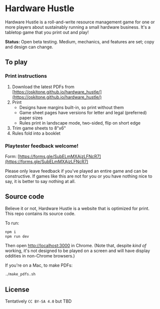 # Hardware Hustle

Hardware Hustle is a roll-and-write resource management game for one or more players about sustainably running a small hardware business. It's a tabletop game that you print out and play!

**Status:** Open beta testing. Medium, mechanics, and features are set; copy and design can change.

## To play

### Print instructions

1. Download the latest PDFs from [https://oskitone.github.io/hardware_hustle/](https://oskitone.github.io/hardware_hustle/)
2. Print
   - Designs have margins built-in, so print without them
   - Game sheet pages have versions for letter and legal (preferred) paper sizes
   - Rules print in landscape mode, two-sided, flip on short edge
3. Trim game sheets to 8"x6"
4. Rules fold into a booklet

### Playtester feedback welcome!

Form: [https://forms.gle/SubELmMXAjzLFNcR7](https://forms.gle/SubELmMXAjzLFNcR7)

Please only leave feedback if you've played an entire game and can be constructive. If games like this are not for you or you have nothing nice to say, it is better to say nothing at all.

## Source code

Believe it or not, Hardware Hustle is a website that is optimized for print. This repo contains its source code.

To run:

```bash
npm i
npm run dev
```

Then open [http://localhost:3000](http://localhost:3000) in Chrome. (Note that, despite _kind of_ working, it's not designed to be played on a screen and will have display oddities in non-Chrome browsers.)

If you're on a Mac, to make PDFs:

```bash
./make_pdfs.sh
```

## License

Tentatively `CC BY-SA 4.0` but TBD
